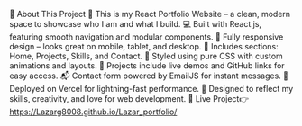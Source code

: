 🚀 About This Project
🎨 This is my React Portfolio Website – a clean, modern space to showcase who I am and what I build.
💻 Built with React.js, featuring smooth navigation and modular components.
📱 Fully responsive design – looks great on mobile, tablet, and desktop.
🧩 Includes sections: Home, Projects, Skills, and Contact.
🎨 Styled using pure CSS with custom animations and layouts.
🔗 Projects include live demos and GitHub links for easy access.
📬 Contact form powered by EmailJS for instant messages.
🚀 Deployed on Vercel for lightning-fast performance.
🌟 Designed to reflect my skills, creativity, and love for web development.
🔗 Live Project👉https://Lazarg8008.github.io/Lazar_portfolio/
